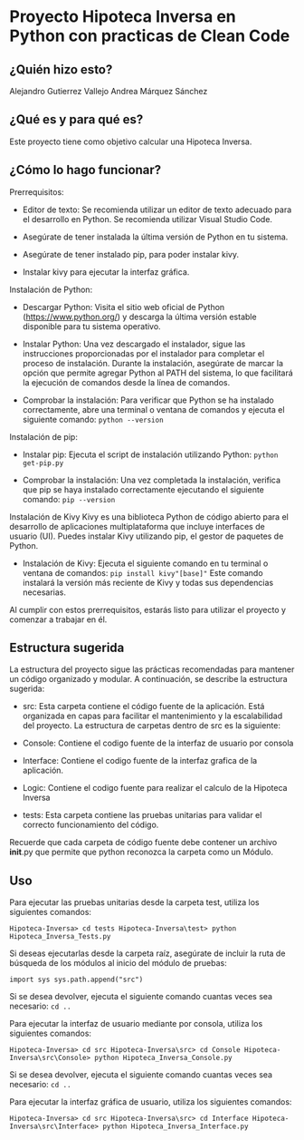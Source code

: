 # Proyecto Hipoteca Inversa en Python con practicas de Clean Code


## ¿Quién hizo esto?

Alejandro Gutierrez Vallejo
Andrea Márquez Sánchez

## ¿Qué es y para qué es?

Este proyecto tiene como objetivo calcular una Hipoteca Inversa.

## ¿Cómo lo hago funcionar?

Prerrequisitos:
- Editor de texto: Se recomienda utilizar un editor de texto adecuado para el desarrollo en Python. Se recomienda utilizar Visual Studio Code.

- Asegúrate de tener instalada la última versión de Python en tu sistema.

- Asegúrate de tener instalado pip, para poder instalar kivy.

- Instalar kivy para ejecutar la interfaz gráfica.

Instalación de Python:
- Descargar Python: Visita el sitio web oficial de Python (https://www.python.org/) y descarga la última versión estable disponible para tu sistema operativo.

- Instalar Python: Una vez descargado el instalador, sigue las instrucciones proporcionadas por el instalador para completar el proceso de instalación. Durante la instalación, asegúrate de marcar la opción que permite agregar Python al PATH del sistema, lo que facilitará la ejecución de comandos desde la línea de comandos.

- Comprobar la instalación: Para verificar que Python se ha instalado correctamente, abre una terminal o ventana de comandos y ejecuta el siguiente comando:
`
python --version
`

Instalación de pip:
- Instalar pip: Ejecuta el script de instalación utilizando Python:
`
python get-pip.py
`

- Comprobar la instalación: Una vez completada la instalación, verifica que pip se haya instalado correctamente ejecutando el siguiente comando:
`
pip --version
`

Instalación de Kivy
Kivy es una biblioteca Python de código abierto para el desarrollo de aplicaciones multiplataforma que incluye interfaces de usuario (UI). Puedes instalar Kivy utilizando pip, el gestor de paquetes de Python.

- Instalación de Kivy: Ejecuta el siguiente comando en tu terminal o ventana de comandos:
`
pip install kivy"[base]"
`
Este comando instalará la versión más reciente de Kivy y todas sus dependencias necesarias.


Al cumplir con estos prerrequisitos, estarás listo para utilizar el proyecto y comenzar a trabajar en él.


## Estructura sugerida

La estructura del proyecto sigue las prácticas recomendadas para mantener un código organizado y modular. A continuación, se describe la estructura sugerida:

- src: Esta carpeta contiene el código fuente de la aplicación. Está organizada en capas para facilitar el mantenimiento y la escalabilidad del proyecto. La estructura de carpetas dentro de src es la siguiente:

* Console: Contiene el codigo fuente de la interfaz de usuario por consola

* Interface: Contiene el codigo fuente de la interfaz grafica de la aplicación.

* Logic: Contiene el codigo fuente para realizar el calculo de la Hipoteca Inversa

- tests: Esta carpeta contiene las pruebas unitarias para validar el correcto funcionamiento del código.

Recuerde que cada carpeta de código fuente debe contener un archivo __init__.py que permite que python
reconozca la carpeta como un Módulo.

## Uso

Para ejecutar las pruebas unitarias desde la carpeta test, utiliza los siguientes comandos:

`
  Hipoteca-Inversa> cd tests
  Hipoteca-Inversa\test> python Hipoteca_Inversa_Tests.py
`

Si deseas ejecutarlas desde la carpeta raíz, asegúrate de incluir la ruta de búsqueda de los módulos al inicio del módulo de pruebas:

`
  import sys
  sys.path.append("src")
`

Si se desea devolver, ejecuta el siguiente comando cuantas veces sea necesario:
`
  cd ..
`

Para ejecutar la interfaz de usuario mediante por consola, utiliza los siguientes comandos:

`
  Hipoteca-Inversa> cd src
  Hipoteca-Inversa\src> cd Console
  Hipoteca-Inversa\src\Console> python Hipoteca_Inversa_Console.py
`

Si se desea devolver, ejecuta el siguiente comando cuantas veces sea necesario:
`
  cd ..
`

Para ejecutar la interfaz gráfica de usuario, utiliza los siguientes comandos:

`
  Hipoteca-Inversa> cd src
  Hipoteca-Inversa\src> cd Interface
  Hipoteca-Inversa\src\Interface> python Hipoteca_Inversa_Interface.py
`